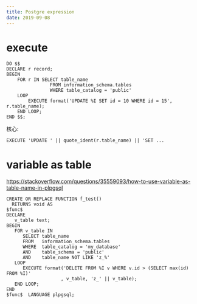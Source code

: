 ```yaml
---
title: Postgre expression
date: 2019-09-08
---
```

# execute
    DO $$
    DECLARE r record;
    BEGIN
        FOR r IN SELECT table_name 
                    FROM information_schema.tables
                    WHERE table_catalog = 'public'
        LOOP
            EXECUTE format('UPDATE %I SET id = 10 WHERE id = 15', r.table_name);
        END LOOP;
    END $$;

核心:

    EXECUTE 'UPDATE ' || quote_ident(r.table_name) || 'SET ...

# variable as table
https://stackoverflow.com/questions/35559093/how-to-use-variable-as-table-name-in-plpgsql

    CREATE OR REPLACE FUNCTION f_test()
      RETURNS void AS
    $func$
    DECLARE
       v_table text;
    BEGIN
       FOR v_table IN
          SELECT table_name  
          FROM   information_schema.tables 
          WHERE  table_catalog = 'my_database' 
          AND    table_schema = 'public'
          AND    table_name NOT LIKE 'z_%'
       LOOP
          EXECUTE format('DELETE FROM %I v WHERE v.id > (SELECT max(id) FROM %I)'
                        , v_table, 'z_' || v_table);
       END LOOP;
    END
    $func$  LANGUAGE plpgsql;